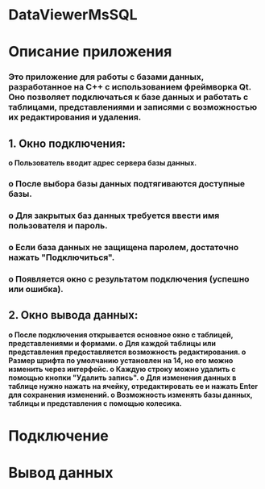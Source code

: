 # DataViewerMsSQL
<h1><b>Описание приложения</b></h1>

<h3><b>Это приложение для работы с базами данных, разработанное на C++ с использованием фреймворка Qt. Оно позволяет подключаться к базе данных и работать с таблицами, представлениями и записями с возможностью их редактирования и удаления.</b></h3>

<h2><b>1.	Окно подключения:</b></h2
                                 
<h3><b>o	Пользователь вводит адрес сервера базы данных.</b></h3>
<h3><b>o	После выбора базы данных подтягиваются доступные базы.</b></h3>
<h3><b>o	Для закрытых баз данных требуется ввести имя пользователя и пароль.</b></h3>
<h3><b>o	Если база данных не защищена паролем, достаточно нажать "Подключиться".</b></h3>
<h3><b>o	Появляется окно с результатом подключения (успешно или ошибка).</b></h3>

<h2><b>2.	Окно вывода данных:</b></h2
                                   
<h3><b>                                    
o	После подключения открывается основное окно с таблицей, представлениями и формами.
o	Для каждой таблицы или представления предоставляется возможность редактирования.
o	Размер шрифта по умолчанию установлен на 14, но его можно изменить через интерфейс.
o	Каждую строку можно удалить с помощью кнопки "Удалить запись".
o	Для изменения данных в таблице нужно нажать на ячейку, отредактировать ее и нажать Enter для сохранения изменений.
o	Возможность изменять базы данных, таблицы и представления с помощью колесика.
</b></h3>

<h1><b>Подключение</b></h1>



<h1><b>Вывод данных</b></h1>

